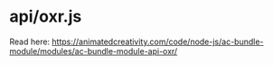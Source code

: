 # api/oxr.js

Read here: <https://animatedcreativity.com/code/node-js/ac-bundle-module/modules/ac-bundle-module-api-oxr/>
